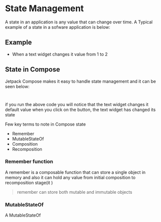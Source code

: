 # State Management
A state in an application is any value that can change over time. 
A Typical example of a state in a sofware application is below:

## Example
- When a text widget changes it value from 1 to 2 

## State in Compose
Jetpack Compose makes it easy to handle state management and it can be seen below:

```


```

if you run the above code you will notice that the text widget changes it default value when you click on the button, the text widget has changed its state 
 
 Few key terms to note in Compose state
 - Remember
 - MutableStateOf
 - Composition
 - Recomposition

### Remember function 
A remember is a composable function that can store a single object in memory and also it can hold any value from initial composition to recomposition stage(it ) 
> remember can store both mutable and immutable objects

### MutableStateOf
 A MutableStateOf 